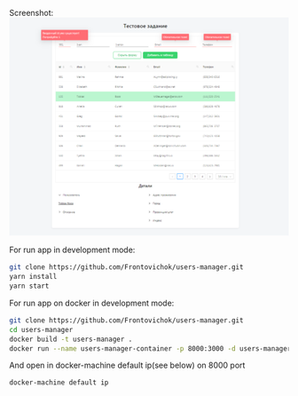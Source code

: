 Screenshot:
![Screenshot](https://github.com/Frontovichok/users-manager/blob/master/public/app-screenshot.png)

For run app in development mode:

```bash
git clone https://github.com/Frontovichok/users-manager.git
yarn install
yarn start
```

For run app on docker in development mode:

```bash
git clone https://github.com/Frontovichok/users-manager.git
cd users-manager
docker build -t users-manager .
docker run --name users-manager-container -p 8000:3000 -d users-manager
```

And open in docker-machine default ip(see below) on 8000 port

```bash
docker-machine default ip
```
